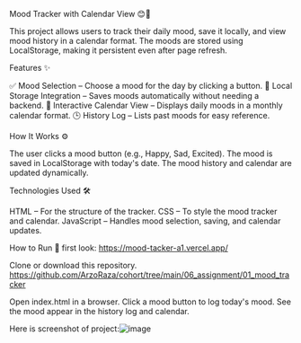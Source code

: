 Mood Tracker with Calendar View 😊📅

This project allows users to track their daily mood, save it locally, and view mood history in a calendar format. The moods are stored using LocalStorage, making it persistent even after page refresh.

Features ✨

✅ Mood Selection – Choose a mood for the day by clicking a button.
📌 Local Storage Integration – Saves moods automatically without needing a backend.
📅 Interactive Calendar View – Displays daily moods in a monthly calendar format.
🕒 History Log – Lists past moods for easy reference.

How It Works ⚙️

The user clicks a mood button (e.g., Happy, Sad, Excited).
The mood is saved in LocalStorage with today's date.
The mood history and calendar are updated dynamically.

Technologies Used 🛠️

HTML – For the structure of the tracker.
CSS – To style the mood tracker and calendar.
JavaScript – Handles mood selection, saving, and calendar updates.

How to Run 🚀
first look: 
https://mood-tacker-a1.vercel.app/

Clone or download this repository.
https://github.com/ArzoRaza/cohort/tree/main/06_assignment/01_mood_tracker

Open index.html in a browser.
Click a mood button to log today's mood.
See the mood appear in the history log and calendar.



Here is screenshot of project:![image](https://github.com/user-attachments/assets/f61144b2-07e4-47d2-a5a7-69f0038548f9)

